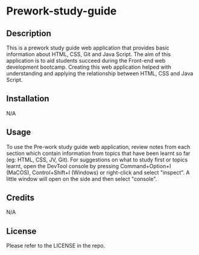 # Prework-study-guide

## Description

This is a prework study guide web application that provides basic information about HTML, CSS, Git and Java Script. The aim of this application is to aid students succeed during the Front-end web development bootcamp. Creating this web application helped with understanding and applying the relationship between HTML, CSS and Java Script.

## Installation

N/A

## Usage

To use the Pre-work study guide web application, review notes from each section which contain information from topics that have been learnt so far (eg: HTML, CSS, JV, Git). For suggestions on what to study first or topics learnt, open the DevTool console by pressing Command+Option+I (MaCOS), Control+Shift+I (Windows) or right-click and select "inspect". A little window will open on the side and then select "console".

## Credits

N/A

## License

Please refer to the LICENSE in the repo.